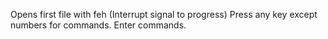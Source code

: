 Opens first file with feh (Interrupt signal to progress)
Press any key except numbers for commands.
Enter commands.
